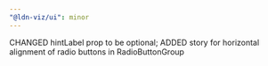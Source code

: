 ```yaml
---
"@ldn-viz/ui": minor
---
```


CHANGED hintLabel prop to be optional; ADDED story for horizontal alignment of radio buttons in RadioButtonGroup
